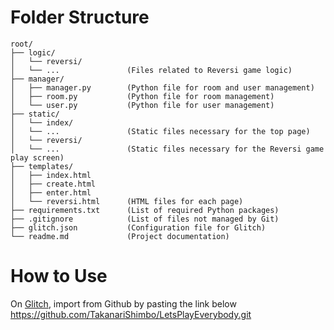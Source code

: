 # Folder Structure

    root/
    ├── logic/
    │   └── reversi/
    │   └── ...               (Files related to Reversi game logic)
    ├── manager/
    │   ├── manager.py        (Python file for room and user management)
    │   ├── room.py           (Python file for room management)
    │   └── user.py           (Python file for user management)
    ├── static/
    │   └── index/
    │   └── ...               (Static files necessary for the top page)
    │   └── reversi/
    │   └── ...               (Static files necessary for the Reversi game play screen)
    ├── templates/
    │   ├── index.html
    │   ├── create.html
    │   ├── enter.html
    │   └── reversi.html      (HTML files for each page)
    ├── requirements.txt      (List of required Python packages)
    ├── .gitignore            (List of files not managed by Git)
    ├── glitch.json           (Configuration file for Glitch)
    └── readme.md             (Project documentation)

# How to Use

On [Glitch](https://glitch.com/), import from Github by pasting the link below
https://github.com/TakanariShimbo/LetsPlayEverybody.git